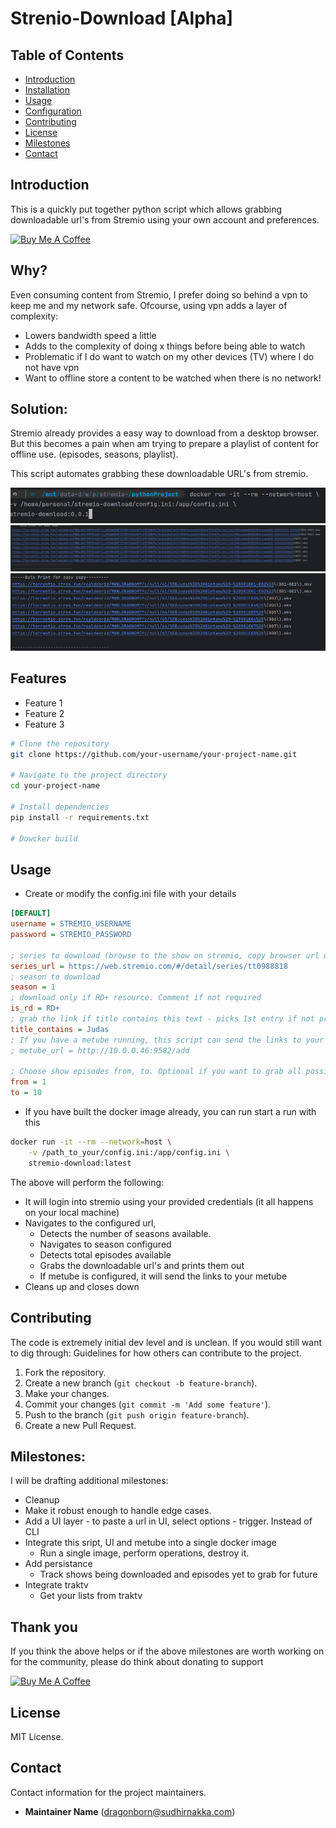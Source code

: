 # Strenio-Download [Alpha]

## Table of Contents
- [Introduction](#introduction)
- [Installation](#installation)
- [Usage](#usage)
- [Configuration](#configuration)
- [Contributing](#contributing)
- [License](#license)
- [Milestones](#milestones)
- [Contact](#contact)

## Introduction
This is a quickly put together python script which allows grabbing downloadable
url's from Stremio using your own account and preferences.

<a href="https://www.buymeacoffee.com/sudhirnakka-dev" target="_blank"><img src="https://cdn.buymeacoffee.com/buttons/default-orange.png" alt="Buy Me A Coffee" height="41" width="174"></a>

## Why?
Even consuming content from Stremio, I prefer doing so behind a vpn to keep me and 
my network safe. Ofcourse, using vpn adds a layer of complexity:
* Lowers bandwidth speed a little
* Adds to the complexity of doing x things before being able to watch
* Problematic if I do want to watch on my other devices (TV) where I do not have vpn
* Want to offline store a content to be watched when there is no network!

## Solution:
Stremio already provides a easy way to download from a desktop browser. But this 
becomes a pain when am trying to prepare a playlist of content for offline use. (episodes, seasons, playlist).

This script automates grabbing these downloadable URL's from stremio.


![img.png](img.png)
![img_1.png](img_1.png)
![img_2.png](img_2.png)


## Features
- Feature 1
- Feature 2
- Feature 3

```bash
# Clone the repository
git clone https://github.com/your-username/your-project-name.git

# Navigate to the project directory
cd your-project-name

# Install dependencies
pip install -r requirements.txt

# Dowcker build

```

## Usage
* Create or modify the config.ini file with your details
```ini
[DEFAULT]
username = STREMIO_USERNAME
password = STREMIO_PASSWORD

; series to download (browse to the show on stremio, copy browser url or click share and copy it)
series_url = https://web.stremio.com/#/detail/series/tt0988818
; season to download
season = 1
; download only if RD+ resource. Comment if not required
is_rd = RD+
; grab the link if title contains this text - picks 1st entry if not provided
title_contains = Judas
; If you have a metube running, this script can send the links to your metube for automated download
; metube_url = http://10.0.0.46:9582/add

; Choose show episodes from, to. Optional if you want to grab all possible entries in a season
from = 1
to = 10 
```
* If you have built the docker image already, you can run start a run with this
```bash
docker run -it --rm --network=host \
    -v /path_to_your/config.ini:/app/config.ini \
    stremio-download:latest
```

The above will perform the following:
* It will login into stremio using your provided credentials (it all happens on your local machine)
* Navigates to the configured url, 
  * Detects the number of seasons available.
  * Navigates to season configured
  * Detects total episodes available
  * Grabs the downloadable url's and prints them out
  * If metube is configured, it will send the links to your metube
* Cleans up and closes down


## Contributing
The code is extremely initial dev level and is unclean. If you would still want to dig through:
Guidelines for how others can contribute to the project.

1. Fork the repository.
2. Create a new branch (`git checkout -b feature-branch`).
3. Make your changes.
4. Commit your changes (`git commit -m 'Add some feature'`).
5. Push to the branch (`git push origin feature-branch`).
6. Create a new Pull Request.


## Milestones:
I will be drafting additional milestones:
* Cleanup
* Make it robust enough to handle edge cases.
* Add a UI layer - to paste a url in UI, select options - trigger. Instead of CLI
* Integrate this sript, UI and metube into a single docker image
  * Run a single image, perform operations, destroy it.
* Add persistance
  * Track shows being downloaded and episodes yet to grab for future
* Integrate traktv
  * Get your lists from traktv


## Thank you
If you think the above helps or if the above milestones are worth working on for the community, please do think about donating to support

<a href="https://www.buymeacoffee.com/sudhirnakka" target="_blank"><img src="https://cdn.buymeacoffee.com/buttons/default-orange.png" alt="Buy Me A Coffee" height="41" width="174"></a>

## License
MIT License.

## Contact
Contact information for the project maintainers.
- **Maintainer Name** (dragonborn@sudhirnakka.com)
